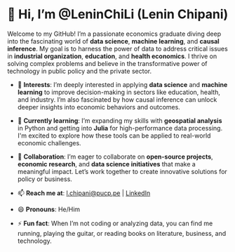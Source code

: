 # 👋 Hi, I’m @LeninChiLi (Lenin Chipani)

Welcome to my GitHub! I’m a passionate economics graduate diving deep into the fascinating world of **data science**, **machine learning**, and **causal inference**. My goal is to harness the power of data to address critical issues in **industrial organization**, **education**, and **health economics**. I thrive on solving complex problems and believe in the transformative power of technology in public policy and the private sector.

- 👀 **Interests**: I’m deeply interested in applying **data science** and **machine learning** to improve decision-making in sectors like education, health, and industry. I’m also fascinated by how causal inference can unlock deeper insights into economic behaviors and outcomes.
  
- 🌱 **Currently learning**: I’m expanding my skills with **geospatial analysis** in Python and getting into **Julia** for high-performance data processing. I'm excited to explore how these tools can be applied to real-world economic challenges.

- 💞️ **Collaboration**: I’m eager to collaborate on **open-source projects**, **economic research**, and **data science initiatives** that make a meaningful impact. Let’s work together to create innovative solutions for policy or business.

- 📫 **Reach me at**: l.chipani@pucp.pe | [LinkedIn](https://www.linkedin.com/in/lchipani)

- 😄 **Pronouns**: He/Him

- ⚡ **Fun fact**: When I’m not coding or analyzing data, you can find me running, playing the guitar, or reading books on literature, business, and technology.
